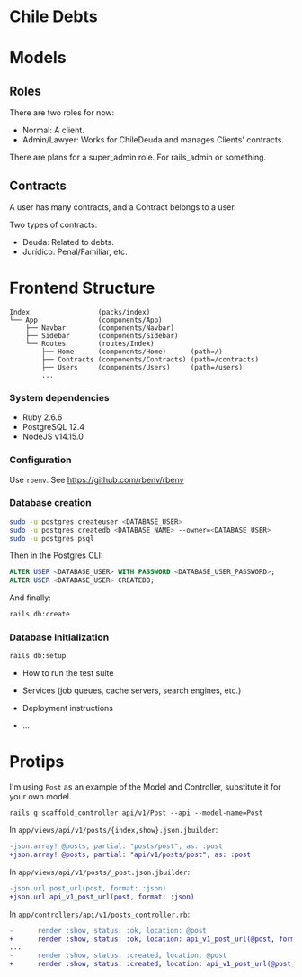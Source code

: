 # Chile Debts

# Models

## Roles

There are two roles for now:
* Normal: A client.
* Admin/Lawyer: Works for ChileDeuda and manages Clients' contracts.

There are plans for a super_admin role. For rails_admin or something.

## Contracts

A user has many contracts, and a Contract belongs to a user.

Two types of contracts:
* Deuda: Related to debts.
* Jurídico: Penal/Familiar, etc.


# Frontend Structure

```
Index                 (packs/index)
└── App               (components/App)
    ├── Navbar        (components/Navbar)
    ├── Sidebar       (components/Sidebar)
    └── Routes        (routes/Index)
        ├── Home      (components/Home)      (path=/)
        ├── Contracts (components/Contracts) (path=/contracts)
        ├── Users     (components/Users)     (path=/users)
        ...
```

### System dependencies
* Ruby 2.6.6
* PostgreSQL 12.4
* NodeJS v14.15.0

### Configuration

Use `rbenv`. See https://github.com/rbenv/rbenv

### Database creation

```sh
sudo -u postgres createuser <DATABASE_USER>
sudo -u postgres createdb <DATABASE_NAME> --owner=<DATABASE_USER>
sudo -u postgres psql
```

Then in the Postgres CLI:

```sql
ALTER USER <DATABASE_USER> WITH PASSWORD <DATABASE_USER_PASSWORD>;
ALTER USER <DATABASE_USER> CREATEDB;
```

And finally:

```sh
rails db:create
```

### Database initialization

```sh
rails db:setup
```


* How to run the test suite

* Services (job queues, cache servers, search engines, etc.)

* Deployment instructions

* ...

# Protips
I'm using `Post` as an example of the Model and Controller, substitute it for
your own model.

```
rails g scaffold_controller api/v1/Post --api --model-name=Post
```

In `app/views/api/v1/posts/{index,show}.json.jbuilder`:
```diff
-json.array! @posts, partial: "posts/post", as: :post
+json.array! @posts, partial: "api/v1/posts/post", as: :post
```

In `app/views/api/v1/posts/_post.json.jbuilder`:
```diff
-json.url post_url(post, format: :json)
+json.url api_v1_post_url(post, format: :json)
```

In `app/controllers/api/v1/posts_controller.rb`:
```diff
-      render :show, status: :ok, location: @post
+      render :show, status: :ok, location: api_v1_post_url(@post, format: :json)
...
-      render :show, status: :created, location: @post
+      render :show, status: :created, location: api_v1_post_url(@post, format: :json)
```
